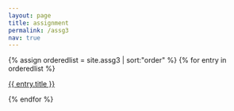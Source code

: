 ```yaml
---
layout: page
title: assignment
permalink: /assg3
nav: true
---
```



{% assign orderedlist = site.assg3 | sort:"order" %}
{% for entry in orderedlist %}
  <p>
    <a href="{{site.baseurl}}{{entry.url}}">
      {{ entry.title }}
    </a>
  </p>
{% endfor %}
